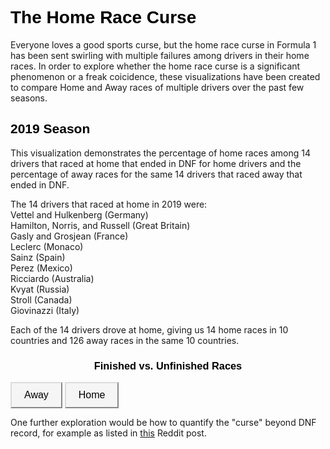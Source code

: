 <meta charset="utf-8">

<style>
.button {
  background-color: #f5f5f5;
  border-color: #dcdcdc;
  color: black;
  padding: 10px 20px;
  text-align: center;
  font-size: 16px;
  cursor: pointer;
}

.button:hover {
  background-color: whitesmoke;  
}

 .h1 {
  color: black;
  font-family: "Verdana", sans-serif;
}
  .h2 {
  color: black;
  font-family: "Verdana", sans-serif;
}
  .title {
  text-align: center;
  color: black;
  font-family: "Verdana", sans-serif;
}

</style>

<!-- Load d3.js -->
<script src="https://d3js.org/d3.v4.js"></script>

<!-- Color scale -->
<script src="https://d3js.org/d3-scale-chromatic.v1.min.js"></script>

<h1 class = "h1"> The Home Race Curse</h1>
  
<p>Everyone loves a good sports curse, but the home race curse in Formula 1 has been sent swirling with multiple failures among drivers in their home races. In order to explore whether the home race curse is a significant phenomenon or a freak coicidence, these visualizations have been created to compare Home and Away races of multiple drivers over the past few seasons.</p>


<h2 class = "h2">2019 Season</h2>
  
<p>This visualization demonstrates the percentage of home races among 14 drivers that raced at home that ended in DNF for home drivers and the percentage of away races for the same 14 drivers that raced away that ended in DNF.</p>
<p>The 14 drivers that raced at home in 2019 were: <br>
Vettel and Hulkenberg (Germany)<br>
Hamilton, Norris, and Russell (Great Britain)<br>
Gasly and Grosjean (France)<br> 
Leclerc (Monaco)<br>
Sainz (Spain)<br>
Perez (Mexico)<br>
Ricciardo (Australia)<br>
Kvyat (Russia)<br>
Stroll (Canada)<br>
Giovinazzi (Italy)</p>

<p>Each of the 14 drivers drove at home, giving us 14 home races in 10 countries and 126 away races in the same 10 countries. </p>

<h3 class = "title">Finished vs. Unfinished Races</h3>

<!-- Add 2 buttons -->
<button class = "button" onclick="update(data2)">Away</button>
<button class = "button" onclick="update(data1)">Home</button>

<!-- Create a div where the graph will take place -->
<div id="season"></div>


<script>

var width = 450
    height = 450
    margin = 40

var radius = Math.min(width, height) / 2 - margin

var svg = d3.select("#season")
  .append("svg")
    .attr("width", width)
    .attr("height", height)
  .append("g")
    .attr("transform", "translate(" + width / 2 + "," + height / 2 + ")");

var data1 = {Finished: 71, DNF: 29}
var data2 = {Finished: 86, DNF: 14}

var color = d3.scaleOrdinal(['#dd0000', '#f08080'])

function update(data) {

  var pie = d3.pie()
    .value(function(d) {return d.value; })
    .sort(function(a, b) { console.log(a) ; return d3.ascending(a.key, b.key);} ) // This make sure that group order remains the same in the pie chart
  var data_ready = pie(d3.entries(data))

  var u = svg.selectAll("path")
    .data(data_ready)

  u
    .enter()
    .append('path')
    .merge(u)
    .transition()
    .duration(1000)
    .attr('d', d3.arc()
      .innerRadius(0)
      .outerRadius(radius)
    )
    .attr('fill', function(d){ return(color(d.data.key)) })
    .attr("stroke", "white")
    .style("stroke-width", "2px")
    .style("opacity", 1)

  u
    .exit()
    .remove()

}

update(data1)

svg.append("circle").attr("cx",200).attr("cy",130).attr("r", 6).style("fill", "#dd0000")
svg.append("circle").attr("cx",200).attr("cy",160).attr("r", 6).style("fill", "#f08080")
svg.append("text").attr("x", 220).attr("y", 130).text("Finished").style("font-size", "15px").attr("alignment-baseline","middle")
svg.append("text").attr("x", 220).attr("y", 160).text("DNF").style("font-size", "15px").attr("alignment-baseline","middle")

</script>

<p>One further exploration would be how to quantify the "curse" beyond DNF record, for example as listed in <a href="https://www.reddit.com/r/formula1/comments/cpysq1/the_home_race_curse/">this</a> Reddit post. </p>

